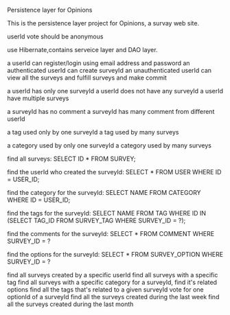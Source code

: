 Persistence layer for Opinions


This is the persistence layer project for Opinions, a survay web site.

userId vote should be anonymous

use Hibernate,contains serveice layer and DAO layer.

a userId can register/login using email address and password
an authenticated userId can create surveyId
an unauthenticated userId can view all the surveys and fulfill surveys and make commit



a userId has only one surveyId
a userId does not have any surveyId
a userId have multiple surveys


a surveyId has no comment
a surveyId has many comment from different userId

a tag used only by one surveyId
a tag used by many surveys

a category used by only one surveyId
a category used by many surveys

find all surveys:
SELECT ID * FROM SURVEY;


find the userId who created the surveyId:
SELECT * FROM USER WHERE ID = USER_ID;

find the category for the surveyId:
SELECT NAME FROM CATEGORY WHERE ID = USER_ID;

find the tags for the surveyId:
SELECT NAME FROM TAG WHERE ID IN (SELECT TAG_ID FROM SURVEY_TAG WHERE SURVEY_ID = ?);

find the comments for the surveyId:
SELECT * FROM COMMENT WHERE SURVEY_ID = ?

find the options for the surveyId:
SELECT * FROM SURVEY_OPTION WHERE SURVEY_ID = ?

find all surveys created by a specific userId
find all surveys with a specific tag
find all surveys with a specific category
for a surveyId, find it's related options
find all the tags that's related to a given surveyId
vote for one optionId of a surveyId
find all the surveys created during the last week
find all the surveys created during the last month

